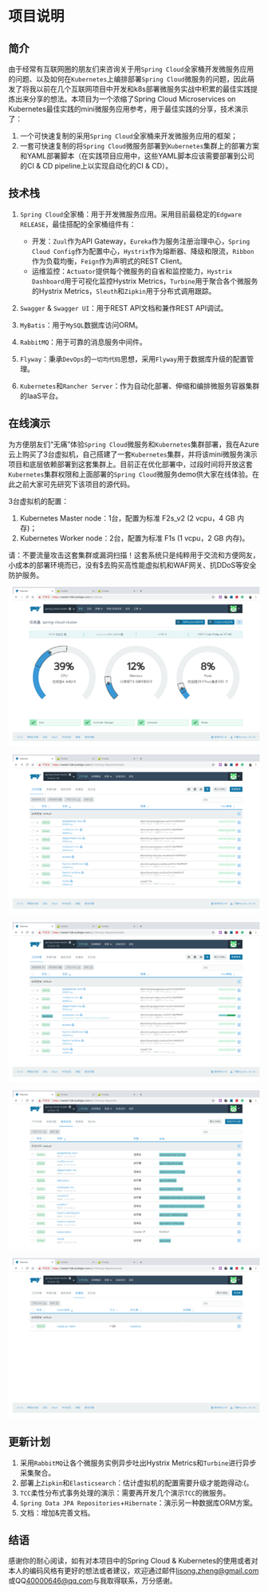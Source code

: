 # 项目说明
## 简介

由于经常有互联网圈的朋友们来咨询关于用``Spring Cloud``全家桶开发微服务应用的问题、以及如何在``Kubernetes``上编排部署``Spring Cloud``微服务的问题，因此萌发了将我以前在几个互联网项目中开发和k8s部署微服务实战中积累的最佳实践提炼出来分享的想法。本项目为一个浓缩了Spring Cloud Microservices on Kubernetes最佳实践的mini微服务应用参考，用于最佳实践的分享，技术演示了：

1. 一个可快速复制的采用``Spring Cloud``全家桶来开发微服务应用的框架；
2. 一套可快速复制的将``Spring Cloud``微服务部署到``Kubernetes``集群上的部署方案和YAML部署脚本（在实践项目应用中，这些YAML脚本应该需要部署到公司的CI & CD pipeline上以实现自动化的CI & CD）。


## 技术栈

1. ``Spring Cloud``全家桶：用于开发微服务应用。采用目前最稳定的``Edgware RELEASE``，最佳搭配的全家桶组件有：
    - 开发：``Zuul``作为API Gateway，``Eureka``作为服务注册治理中心，``Spring Cloud Config``作为配置中心，``Hystrix``作为熔断器、降级和限流，``Ribbon``作为负载均衡，``Feign``作为声明式的REST Client。
    - 运维监控：``Actuator``提供每个微服务的自省和监控能力，``Hystrix Dashboard``用于可视化监控Hystrix Metrics，``Turbine``用于聚合各个微服务的Hystrix Metrics，``Sleuth``和``Zipkin``用于分布式调用跟踪。

2. ``Swagger`` & ``Swagger UI``：用于REST API文档和兼作REST API调试。

3. ``MyBatis``：用于``MySQL``数据库访问ORM。

4. ``RabbitMQ``：用于可靠的消息服务中间件。

5. ``Flyway``：秉承``DevOps``的``一切均代码``思想，采用``Flyway``用于数据库升级的配置管理。

6. ``Kubernetes``和``Rancher Server``：作为自动化部署、伸缩和编排微服务容器集群的IaaS平台。


## 在线演示

为方便朋友们“无痛”体验``Spring Cloud``微服务和``Kubernetes``集群部署，我在Azure云上购买了3台虚拟机，自己搭建了一套``Kubernetes``集群，并将该mini微服务演示项目和底层依赖部署到这套集群上。目前正在优化部署中，过段时间将开放这套``Kubernetes``集群权限和上面部署的``Spring Cloud``微服务demo供大家在线体验。在此之前大家可先研究下该项目的源代码。

3台虚拟机的配置：
1. Kubernetes Master node：1台，配置为标准 F2s_v2 (2 vcpu，4 GB 内存)；
2. Kubernetes Worker node：2台，配置为标准 F1s (1 vcpu，2 GB 内存)。

请：不要流量攻击这套集群或漏洞扫描！这套系统只是纯粹用于交流和方便网友，小成本的部署环境而已，没有$去购买高性能虚拟机和WAF网关、抗DDoS等安全防护服务。

![](images/2018-12-13-02-50-08.png)

![](images/2018-12-13-03-06-27.png)

![](images/2018-12-13-03-05-53.png)

![](images/2018-12-13-03-07-13.png)

![](images/2018-12-13-03-07-37.png)


## 更新计划

1. 采用``RabbitMQ``让各个微服务实例异步吐出Hystrix Metrics和``Turbine``进行异步采集聚合。
2. 部署上``Zipkin``和``Elasticsearch``：估计虚拟机的配置需要升级才能跑得动:(。
3. ``TCC``柔性分布式事务处理的演示：需要再开发几个演示``TCC``的微服务。
4. ``Spring Data JPA Repositories``+``Hibernate``：演示另一种数据库ORM方案。
5. 文档：增加&完善文档。

## 结语
感谢你的耐心阅读，如有对本项目中的Spring Cloud & Kubernetes的使用或者对本人的编码风格有更好的想法或者建议，欢迎通过邮件<lisong.zheng@gmail.com>或QQ<40000646@qq.com>与我取得联系，万分感谢。
